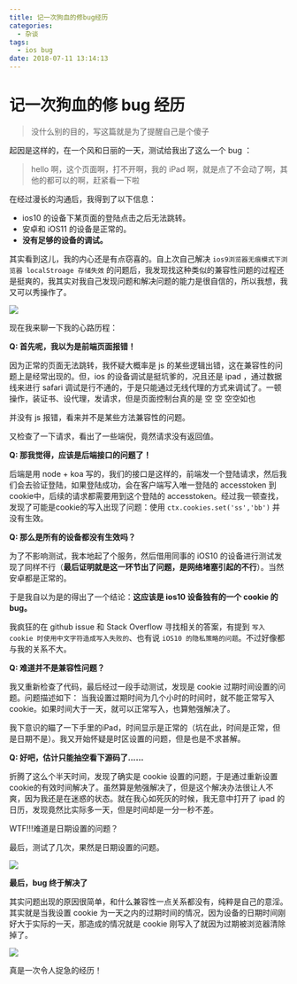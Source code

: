 ```yaml
---
title: 记一次狗血的修bug经历
categories:
  - 杂谈
tags:
  - ios bug
date: 2018-07-11 13:14:13
---
```

# 记一次狗血的修 bug 经历

> 没什么别的目的，写这篇就是为了提醒自己是个傻子

起因是这样的，在一个风和日丽的一天，测试给我出了这么一个 bug ：

> hello 啊，这个页面啊，打不开啊，我的 iPad 啊，就是点了不会动了啊，其他的都可以的啊，赶紧看一下啦

在经过漫长的沟通后，我得到了以下信息：

* ios10 的设备下某页面的登陆点击之后无法跳转。
* 安卓和 iOS11 的设备是正常的。
* **没有足够的设备的调试。**

其实看到这儿，我的内心还是有点窃喜的。自上次自己解决 `ios9浏览器无痕模式下浏览器 localStroage 存储失效` 的问题后，我发现找这种类似的兼容性问题的过程还是挺爽的，我其实对我自己发现问题和解决问题的能力是很自信的，所以我想，我又可以秀操作了。

![](http://t1.baidu.com/it/u=695851676,4175920205&fm=20)

现在我来聊一下我的心路历程：

**Q: 首先呢，我以为是前端页面报错！**

因为正常的页面无法跳转，我怀疑大概率是 js 的某些逻辑出错，这在兼容性的问题上是经常出现的。但，ios 的设备调试是挺坑爹的，况且还是 ipad ，通过数据线来进行 safari 调试是行不通的，于是只能通过无线代理的方式来调试了。一顿操作，装证书、设代理，发请求，但是页面控制台真的是 空 空 空空如也

并没有 js 报错，看来并不是某些方法兼容性的问题。

又检查了一下请求，看出了一些端倪，竟然请求没有返回值。

**Q: 那我觉得，应该是后端接口的问题了！**

后端是用 node + koa 写的，我们的接口是这样的，前端发一个登陆请求，然后我们会去验证登陆，如果登陆成功，会在客户端写入唯一登陆的 accesstoken 到cookie中，后续的请求都需要用到这个登陆的 accesstoken。经过我一顿查找，发现了可能是cookie的写入出现了问题：使用 `ctx.cookies.set('ss','bb')` 并没有生效。

**Q: 那么是所有的设备都没有生效吗？**

为了不影响测试，我本地起了个服务，然后借用同事的 iOS10 的设备进行测试发现了同样不行（**最后证明就是这一环节出了问题，是网络堵塞引起的不行**）。当然安卓都是正常的。

于是我自以为是的得出了一个结论：**这应该是 ios10 设备独有的一个 cookie 的 bug。**

我疯狂的在 github issue 和 Stack Overflow 寻找相关的答案，有提到 `写入 cookie 时使用中文字符造成写入失败的`、也有说 `iOS10 的隐私策略的问题`。不过好像都与我的关系不大。

**Q: 难道并不是兼容性问题？**

我又重新检查了代码，最后经过一段手动测试，发现是 cookie 过期时间设置的问题。问题描述如下： 当我设置过期时间为几个小时的时间时，就不能正常写入 cookie。如果时间大于一天，就可以正常写入，也算勉强解决了。

我下意识的瞄了一下手里的iPad，时间显示是正常的（坑在此，时间是正常，但是日期不是）。我又开始怀疑是时区设置的问题，但是也是不求甚解。


**Q: 好吧，估计只能抽空看下源码了……**

折腾了这么个半天时间，发现了确实是 cookie 设置的问题，于是通过重新设置cookie的有效时间解决了。虽然算是勉强解决了，但是这个解决办法很让人不爽，因为我还是在迷惑的状态。就在我心如死灰的时候，我无意中打开了 ipad 的日历，发现竟然比实际多一天，但是时间却是一分一秒不差。

WTF!!!难道是日期设置的问题？

最后，测试了几次，果然是日期设置的问题。

![](http://ws3.sinaimg.cn/large/9150e4e5ly1ffxpkw13rlj20hn0jfab8.jpg)

**最后，bug 终于解决了**

其实问题出现的原因很简单，和什么兼容性一点关系都没有，纯粹是自己的意淫。其实就是当我设置 cookie 为一天之内的过期时间的情况，因为设备的日期时间刚好大于实际的一天，那造成的情况就是 cookie 刚写入了就因为过期被浏览器清除掉了。


![](http://ws1.sinaimg.cn/large/9150e4e5ly1fjh9dobqr2j20hs0h140f.jpg)

真是一次令人捉急的经历！